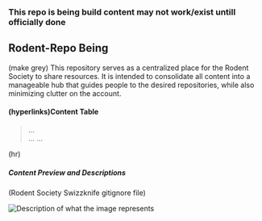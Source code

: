 <h3 color="red">This repo is being build content may not work/exist untill officially done</h3>
<h2>Rodent-Repo Being</h2>
<p>
    (make grey) This repository serves as a centralized place for the Rodent Society to share resources.
    It is intended to consolidate all content into a manageable hub that guides people to the desired repositories,
    while also minimizing clutter on the account.
</p>
<h4>(hyperlinks)Content Table</h4>

<blockquote>
    ...<br>
    ...
    ...
</blockquote>
(hr)
<h5>Content Preview and Descriptions</h5>

<div></div>
<p>(Rodent Society Swizzknife gitignore file)</p>
<img src="https://github.com/user-attachments/assets/297856fe-ae2d-4eea-92d0-8318096566b4" alt="Description of what the image represents">
